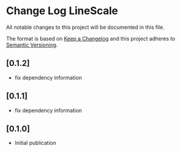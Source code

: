 # Change Log LineScale
All notable changes to this project will be documented in this file.

The format is based on [Keep a Changelog](http://keepachangelog.com/)
and this project adheres to [Semantic Versioning](http://semver.org/).

## [0.1.2] 
- fix dependency information

## [0.1.1] 
- fix dependency information

## [0.1.0] 
- Initial publication
